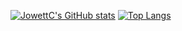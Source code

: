 [![JowettC's GitHub stats](https://github-readme-stats.vercel.app/api?username=jowettc)](https://github.com/anuraghazra/github-readme-stats)
[![Top Langs](https://github-readme-stats.vercel.app/api/top-langs/?username=jowettc)](https://github.com/anuraghazra/github-readme-stats)
